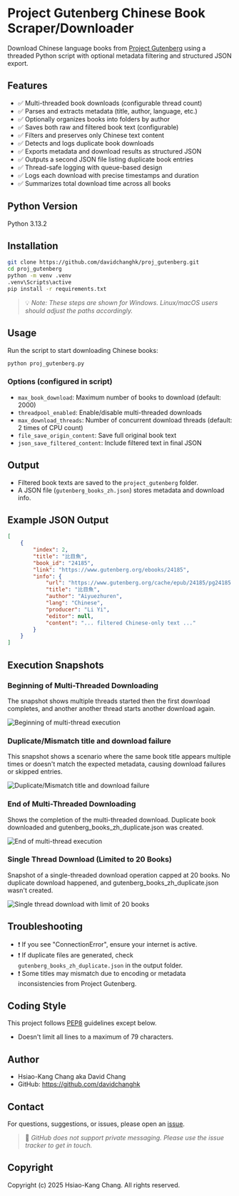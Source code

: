 
# Project Gutenberg Chinese Book Scraper/Downloader

Download Chinese language books from [Project Gutenberg](https://www.gutenberg.org/browse/languages/zh) using a threaded Python script with optional metadata filtering and structured JSON export.

## Features

- ✅ Multi-threaded book downloads (configurable thread count)
- ✅ Parses and extracts metadata (title, author, language, etc.)
- ✅ Optionally organizes books into folders by author
- ✅ Saves both raw and filtered book text (configurable)
- ✅ Filters and preserves only Chinese text content
- ✅ Detects and logs duplicate book downloads
- ✅ Exports metadata and download results as structured JSON
- ✅ Outputs a second JSON file listing duplicate book entries
- ✅ Thread-safe logging with queue-based design
- ✅ Logs each download with precise timestamps and duration
- ✅ Summarizes total download time across all books
  
## Python Version

Python 3.13.2

## Installation

```bash
git clone https://github.com/davidchanghk/proj_gutenberg.git
cd proj_gutenberg
python -m venv .venv
.venv\Scripts\active
pip install -r requirements.txt
```
> 💡 *Note: These steps are shown for Windows. Linux/macOS users should adjust the paths accordingly.*

## Usage

Run the script to start downloading Chinese books:

```bash
python proj_gutenberg.py
```

### Options (configured in script)

- `max_book_download`: Maximum number of books to download (default: 2000)
- `threadpool_enabled`: Enable/disable multi-threaded downloads
- `max_download_threads`: Number of concurrent download threads (default: 2 times of CPU count)
- `file_save_origin_content`: Save full original book text
- `json_save_filtered_content`: Include filtered text in final JSON

## Output

- Filtered book texts are saved to the `project_gutenberg` folder.
- A JSON file (`gutenberg_books_zh.json`) stores metadata and download info.

## Example JSON Output

```json
[
    {
        "index": 2,
        "title": "比目魚",
        "book_id": "24185",
        "link": "https://www.gutenberg.org/ebooks/24185",
        "info": {
            "url": "https://www.gutenberg.org/cache/epub/24185/pg24185.txt",
            "title": "比目魚",
            "author": "Aiyuezhuren",
            "lang": "Chinese",
            "producer": "Li Yi",
            "editor": null,
            "content": "... filtered Chinese-only text ..."
        }
    }
]
```
## Execution Snapshots

### Beginning of Multi-Threaded Downloading
The snapshot shows multiple threads started then the first download completes, and another another thread starts another download again.

![Beginning of multi-thread execution](images/BeginMultiThreadsDownloads.png)

### Duplicate/Mismatch title and download failure
This snapshot shows a scenario where the same book title appears multiple times or doesn't match the expected metadata, causing download failures or skipped entries.

![Duplicate/Mismatch title and download failure](images/DupNameDownloadFailureTitleMismatch.png)

### End of Multi-Threaded Downloading
Shows the completion of the multi-threaded download.
Duplicate book downloaded and gutenberg_books_zh_duplicate.json was created.

![End of multi-thread execution](images/EndOfMultiThreadsDownloads.png)

### Single Thread Download (Limited to 20 Books)
Snapshot of a single-threaded download operation capped at 20 books.
No duplicate download happened, and gutenberg_books_zh_duplicate.json wasn't created.

![Single thread download with limit of 20 books](images/SingleThreadDownloadLimit20Books.png)

## Troubleshooting

- ❗ If you see "ConnectionError", ensure your internet is active.
- ❗ If duplicate files are generated, check `gutenberg_books_zh_duplicate.json` in the output folder.
- ❗ Some titles may mismatch due to encoding or metadata inconsistencies from Project Gutenberg.

## Coding Style

This project follows [PEP8](https://peps.python.org/pep-0008/) guidelines except below.
- Doesn't limit all lines to a maximum of 79 characters.

## Author

- Hsiao-Kang Chang aka David Chang 
- GitHub: https://github.com/davidchanghk

## Contact

For questions, suggestions, or issues, please open an [issue](https://github.com/davidchanghk/proj_gutenberg/issues).
> 💬 *GitHub does not support private messaging. Please use the issue tracker to get in touch.*

## Copyright

Copyright (c) 2025 Hsiao-Kang Chang. All rights reserved.